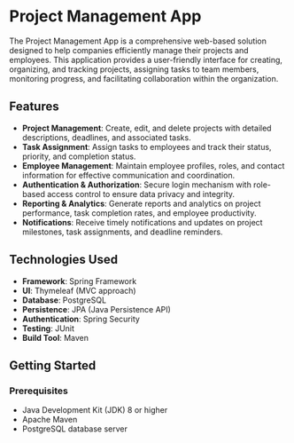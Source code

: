 # Project Management App

The Project Management App is a comprehensive web-based solution designed to help companies efficiently manage their projects and employees. This application provides a user-friendly interface for creating, organizing, and tracking projects, assigning tasks to team members, monitoring progress, and facilitating collaboration within the organization.

## Features

- **Project Management**: Create, edit, and delete projects with detailed descriptions, deadlines, and associated tasks.
- **Task Assignment**: Assign tasks to employees and track their status, priority, and completion status.
- **Employee Management**: Maintain employee profiles, roles, and contact information for effective communication and coordination.
- **Authentication & Authorization**: Secure login mechanism with role-based access control to ensure data privacy and integrity.
- **Reporting & Analytics**: Generate reports and analytics on project performance, task completion rates, and employee productivity.
- **Notifications**: Receive timely notifications and updates on project milestones, task assignments, and deadline reminders.

## Technologies Used

- **Framework**: Spring Framework
- **UI**: Thymeleaf (MVC approach)
- **Database**: PostgreSQL
- **Persistence**: JPA (Java Persistence API)
- **Authentication**: Spring Security
- **Testing**: JUnit
- **Build Tool**: Maven

## Getting Started

### Prerequisites

- Java Development Kit (JDK) 8 or higher
- Apache Maven
- PostgreSQL database server
